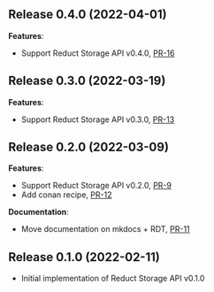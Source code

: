 ## Release 0.4.0 (2022-04-01)

**Features**:

* Support Reduct Storage API v0.4.0, [PR-16](https://github.com/reduct-storage/reduct-cpp/pull/16)

## Release 0.3.0 (2022-03-19)

**Features**:

* Support Reduct Storage API v0.3.0, [PR-13](https://github.com/reduct-storage/reduct-cpp/pull/13)

## Release 0.2.0 (2022-03-09)

**Features**:

* Support Reduct Storage API v0.2.0, [PR-9](https://github.com/reduct-storage/reduct-cpp/pull/9)
* Add conan recipe, [PR-12](https://github.com/reduct-storage/reduct-cpp/pull/12)

**Documentation**:

* Move documentation on mkdocs + RDT, [PR-11](https://github.com/reduct-storage/reduct-cpp/pull/11)

## Release 0.1.0 (2022-02-11)

* Initial implementation of Reduct Storage API v0.1.0